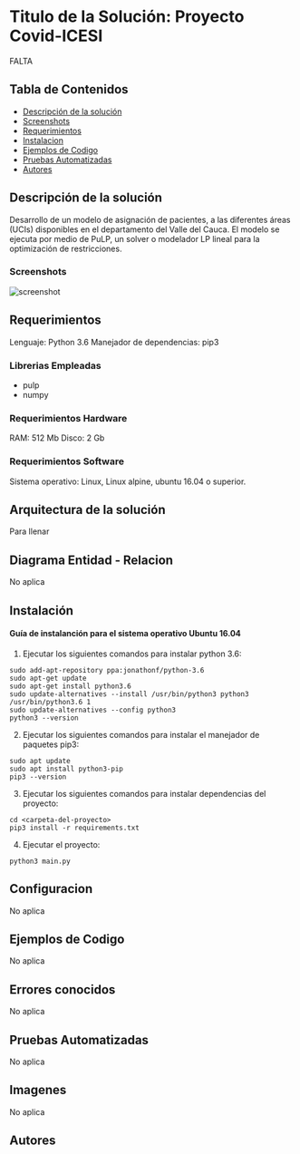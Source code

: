 # Titulo de la Solución: Proyecto Covid-ICESI
FALTA

## Tabla de Contenidos
* [Descripción de la solución](#descripción-de-la-solución)
* [Screenshots](#screenshots)
* [Requerimientos](#requerimientos)
* [Instalacion](#instalación)
* [Ejemplos de Codigo](#ejemplos-de-codigo)
* [Pruebas Automatizadas](#pruebas-automatizadas)
* [Autores](#autores)

## Descripción de la solución
Desarrollo de un modelo de asignación de pacientes, a las diferentes áreas (UCIs) disponibles en el departamento del Valle del Cauca. El modelo se ejecuta por medio de PuLP, un solver o modelador LP lineal para la optimización de restricciones.
### Screenshots
![screenshot](https://www.eclipsemediasolutions.com/sites/default/files/Audience-web-traffic-fluctuations1.jpg)
## Requerimientos
Lenguaje: Python 3.6
Manejador de dependencias: pip3
### Librerias Empleadas 
- pulp
- numpy
### Requerimientos Hardware
RAM: 512 Mb
Disco: 2 Gb
### Requerimientos Software
Sistema operativo: Linux, Linux alpine, ubuntu 16.04 o superior.
## Arquitectura de la solución
Para llenar
## Diagrama Entidad - Relacion 
No aplica
## Instalación
#### Guía de instalanción para el sistema operativo Ubuntu 16.04

1. Ejecutar los siguientes comandos para instalar python 3.6:
```
sudo add-apt-repository ppa:jonathonf/python-3.6
sudo apt-get update
sudo apt-get install python3.6
sudo update-alternatives --install /usr/bin/python3 python3 /usr/bin/python3.6 1
sudo update-alternatives --config python3
python3 --version
```

2. Ejecutar los siguientes comandos para instalar el manejador de paquetes pip3:
```
sudo apt update
sudo apt install python3-pip
pip3 --version
```

3. Ejecutar los siguientes comandos para instalar dependencias del proyecto:
```
cd <carpeta-del-proyecto>
pip3 install -r requirements.txt
```

4. Ejecutar el proyecto:
```
python3 main.py
```
## Configuracion
No aplica
## Ejemplos de Codigo
No aplica
## Errores conocidos
No aplica
## Pruebas Automatizadas
No aplica
## Imagenes
No aplica
## Autores

